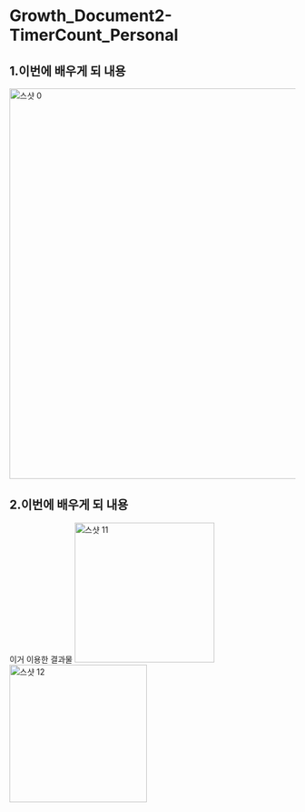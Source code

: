 # Growth_Document2-TimerCount_Personal

## 1.이번에 배우게 되 내용

<img width="687" alt="스샷 0" src="https://user-images.githubusercontent.com/114223996/197980581-6ab798dc-8e74-49a2-acb0-918babcd3481.png">

## 2.이번에 배우게 되 내용
이거 이용한 결과물
<img width="246" alt="스샷 11" src="https://user-images.githubusercontent.com/114223996/197980750-eb5eda25-0bbe-4015-b2a4-c981cf8ec274.png">
<img width="242" alt="스샷 12" src="https://user-images.githubusercontent.com/114223996/197980763-94f13484-19a9-43dc-a2d2-e019e47195d9.png">
